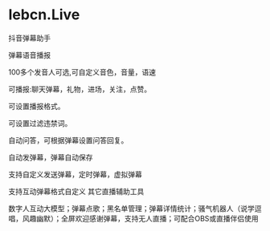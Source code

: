 # Iebcn.Live
抖音弹幕助手

弹幕语音播报

100多个发音人可选,可自定义音色，音量，语速

可播报:聊天弹幕，礼物，进场，关注，点赞。

可设置播报格式。

可设置过滤违禁词。

自动问答，可根据弹幕设置问答回复。

自动发弹幕，弹幕自动保存

支持自定义发送弹幕，定时弹幕，虚拟弹幕

支持互动弹幕格式自定义
其它直播辅助工具

数字人互动大模型；弹幕点歌；黑名单管理；弹幕详情统计；骚气机器人（说学逗唱，风趣幽默）；全屏欢迎感谢弹幕，支持无人直播；可配合OBS或直播伴侣使用
